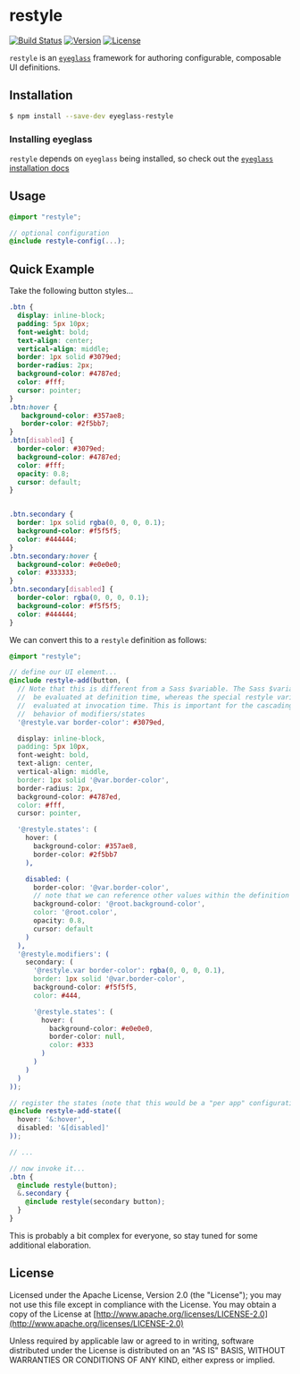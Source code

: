 # restyle

[![Build Status](https://travis-ci.org/eoneill/eyeglass-restyle.svg)](https://travis-ci.org/eoneill/eyeglass-restyle)
[![Version](https://img.shields.io/npm/v/eyeglass-restyle.svg)](https://www.npmjs.com/package/eyeglass-restyle)
[![License](https://img.shields.io/npm/l/eyeglass-restyle.svg)](./LICENSE)

`restyle` is an [`eyeglass`](/sass-eyeglass/eyeglass) framework for authoring configurable, composable UI definitions.

## Installation

```sh
$ npm install --save-dev eyeglass-restyle
````
### Installing eyeglass

`restyle` depends on `eyeglass` being installed, so check out the [`eyeglass` installation docs](/sass-eyeglass/eyeglass)

## Usage

```scss
@import "restyle";

// optional configuration
@include restyle-config(...);
```

## Quick Example
Take the following button styles...

```css
.btn {
  display: inline-block;
  padding: 5px 10px;
  font-weight: bold;
  text-align: center;
  vertical-align: middle;
  border: 1px solid #3079ed;
  border-radius: 2px;
  background-color: #4787ed;
  color: #fff;
  cursor: pointer;
}
.btn:hover {
   background-color: #357ae8;
   border-color: #2f5bb7;
}
.btn[disabled] {
  border-color: #3079ed;
  background-color: #4787ed;
  color: #fff;
  opacity: 0.8;
  cursor: default;
}


.btn.secondary {
  border: 1px solid rgba(0, 0, 0, 0.1);
  background-color: #f5f5f5;
  color: #444444;
}
.btn.secondary:hover {
  background-color: #e0e0e0;
  color: #333333;
}
.btn.secondary[disabled] {
  border-color: rgba(0, 0, 0, 0.1);
  background-color: #f5f5f5;
  color: #444444;
}
```

We can convert this to a `restyle` definition as follows:

```scss
@import "restyle";

// define our UI element...
@include restyle-add(button, (
  // Note that this is different from a Sass $variable. The Sass $variable will
  //  be evaluated at definition time, whereas the special restyle variable is
  //  evaluated at invocation time. This is important for the cascading
  //  behavior of modifiers/states
  '@restyle.var border-color': #3079ed,

  display: inline-block,
  padding: 5px 10px,
  font-weight: bold,
  text-align: center,
  vertical-align: middle,
  border: 1px solid '@var.border-color',
  border-radius: 2px,
  background-color: #4787ed,
  color: #fff,
  cursor: pointer,

  '@restyle.states': (
    hover: (
      background-color: #357ae8,
      border-color: #2f5bb7
    ),

    disabled: (
      border-color: '@var.border-color',
      // note that we can reference other values within the definition
      background-color: '@root.background-color',
      color: '@root.color',
      opacity: 0.8,
      cursor: default
    )
  ),
  '@restyle.modifiers': (
    secondary: (
      '@restyle.var border-color': rgba(0, 0, 0, 0.1),
      border: 1px solid '@var.border-color',
      background-color: #f5f5f5,
      color: #444,

      '@restyle.states': (
        hover: (
          background-color: #e0e0e0,
          border-color: null,
          color: #333
        )
      )
    )
  )
));

// register the states (note that this would be a "per app" configuration)
@include restyle-add-state((
  hover: '&:hover',
  disabled: '&[disabled]'
));

// ...

// now invoke it...
.btn {
  @include restyle(button);
  &.secondary {
    @include restyle(secondary button);
  }
}
```

This is probably a bit complex for everyone, so stay tuned for some additional elaboration.

## License

Licensed under the Apache License, Version 2.0 (the "License"); you may not use this file except in compliance with the License. You may obtain a copy of the License at [http://www.apache.org/licenses/LICENSE-2.0](http://www.apache.org/licenses/LICENSE-2.0)

Unless required by applicable law or agreed to in writing, software distributed under the License is distributed on an "AS IS" BASIS, WITHOUT WARRANTIES OR CONDITIONS OF ANY KIND, either express or implied.
